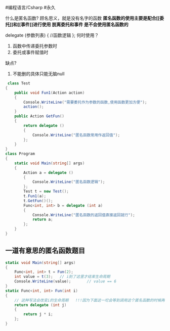#编程语言/Csharp #永久 

什么是匿名函数? 顾名思义，就是没有名字的函数
**匿名函数的使用主要是配合[[委托]]和[[事件]]进行使用**
**脱离委托和事件 是不会使用匿名函数的**

delegate (参数列表)
{
    //函数逻辑
};
何时使用？
1. 函数中传递委托参数时
2. 委托或事件赋值时

缺点?
1. 不能删的具体只能无脑null

```csharp
 class Test
{
    public void Fun1(Action action)
    {
        Console.WriteLine("需要委托作为参数的函数,使用函数更加方便");
        action();
    }
    public Action GetFun()
    {
        return delegate ()
        {
            Console.WriteLine("匿名函数常用作返回值");
        };
    }
}
class Program
{
    static void Main(string[] args)
    {
        Action a = delegate ()
        {
            Console.WriteLine("匿名函数逻辑");
        };
        Test t = new Test();
        t.Fun1(a);
        t.GetFun()();
        Func<int, int> b = delegate (int a)
        {
            Console.WriteLine("匿名函数的返回值直接返回就行");
            return a;
        };
    }
}
```

## 一道有意思的匿名函数题目

```csharp
static void Main(string[] args)
{
    Func<int, int> t = Fun(2);
    int value = t(3);   // i到了这里才结束生命周期
    Console.WriteLine(value);       // value == 6
}
static Func<int, int> Fun(int i)
{
    // 这种写法会改变i的生命周期   !!!因为下面这一坨会等到调用这个匿名函数的时候再去执行!!!
    return delegate (int j)
    {
        return j * i;
    };
}
```